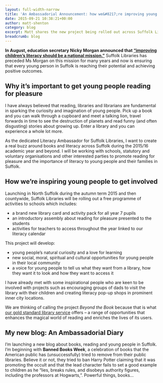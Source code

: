```yaml
---
layout: full-width-narrow
title: 'An Ambassadorial Announcement: how we&#8217;re improving young people&#8217;s literacy in Suffolk'
date: 2015-09-21 10:38:21+00:00
author: matt-shenton
category: blog
excerpt: Matt shares the new project being rolled out across Suffolk Libraries to encourage young people's literacy.
breadcrumb: blog
---
```

**In August, education secretary Nicky Morgan announced that [“improving children’s literacy should be a national mission.”](http://www.gov.uk/government/news/nicky-morgan-and-david-walliams-launch-child-literacy-campaign)** Suffolk Libraries has preceded Ms Morgan on this mission for many years and now is ensuring that every young person in Suffolk is reaching their potential and achieving positive outcomes.

## Why it&#8217;s important to get young people reading for pleasure

I have always believed that reading, libraries and librarians are fundamental in sparking the curiosity and imagination of young people. Pick up a book and you can walk through a cupboard and meet a talking lion, travel forwards in time to see the destruction of planets and read funny (and often disgusting) stories about growing up. Enter a library and you can experience a whole lot more.

As the dedicated Literacy Ambassador for Suffolk Libraries, I want to create a real buzz around books and literacy across Suffolk during the 2015/16 academic year and beyond. I will be working with schools, statutory and voluntary organisations and other interested parties to promote reading for pleasure and the importance of literacy to young people and their families in Suffolk.

## How we&#8217;re inspiring young people to get involved

Launching in North Suffolk during the autumn term 2015 and then countywide, Suffolk Libraries will be rolling out a free programme of activities to schools which includes:

  * a brand new library card and activity pack for all year 7 pupils
  * an introductory assembly about reading for pleasure presented to the students
  * activities for teachers to access throughout the year linked to our literacy calendar

This project will develop:

  * young people&#8217;s natural curiosity and a love for learning
  * new social, moral, spiritual and cultural opportunities for young people in their local community
  * a voice for young people to tell us what they want from a library, how they want it to look and how they want to access it

I have already met with some inspirational people who are keen to be involved with projects such as encouraging groups of dads to visit the library with their children and creating literacy pop-up shops in prominent inner city locations.

We are thinking of calling the project <cite>Beyond the Book</cite> because that is what [our gold standard library service](/assets/pdf/suffolk-libraries-annual-review-2014-2015.pdf) offers – a range of opportunities that enhances the magical world of reading and enriches the lives of its users.

## My new blog: An Ambassadorial Diary

I’m launching a new blog about books, reading and young people in Suffolk. I&#8217;m beginning with **Banned Books Week**, a celebration of books that the American public has (unsuccessfully) tried to remove from their public libraries. Believe it or not, they tried to ban Harry Potter claiming that it was promoting the occult and that the lead character fails to set a good example to children as he &#8220;lies, breaks rules, and disobeys authority figures, including the professors at Hogwarts,&#8221;. Powerful things, books…

